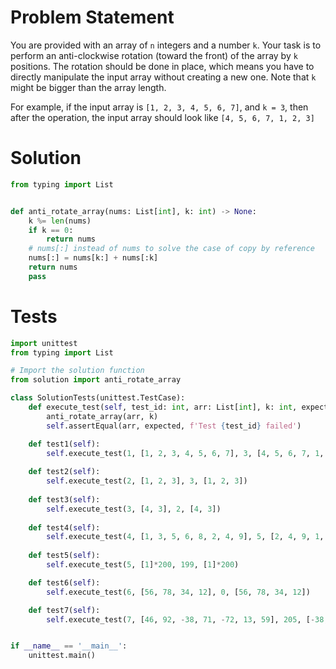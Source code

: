# Problem Statement
You are provided with an array of `n` integers and a number `k`. Your task is to perform an anti-clockwise rotation (toward the front) of the array by `k` positions. The rotation should be done in place, which means you have to directly manipulate the input array without creating a new one. Note that `k` might be bigger than the array length.

For example, if the input array is `[1, 2, 3, 4, 5, 6, 7]`, and `k = 3`, then after the operation, the input array should look like `[4, 5, 6, 7, 1, 2, 3]`

# Solution
```python
from typing import List


def anti_rotate_array(nums: List[int], k: int) -> None:
    k %= len(nums)
    if k == 0:
        return nums
    # nums[:] instead of nums to solve the case of copy by reference
    nums[:] = nums[k:] + nums[:k]
    return nums
    pass

```

# Tests
```python
import unittest
from typing import List

# Import the solution function
from solution import anti_rotate_array

class SolutionTests(unittest.TestCase):
    def execute_test(self, test_id: int, arr: List[int], k: int, expected: List[int]):
        anti_rotate_array(arr, k)
        self.assertEqual(arr, expected, f'Test {test_id} failed')

    def test1(self):
        self.execute_test(1, [1, 2, 3, 4, 5, 6, 7], 3, [4, 5, 6, 7, 1, 2, 3])
        
    def test2(self):
        self.execute_test(2, [1, 2, 3], 3, [1, 2, 3])
    
    def test3(self):
        self.execute_test(3, [4, 3], 2, [4, 3])
    
    def test4(self):
        self.execute_test(4, [1, 3, 5, 6, 8, 2, 4, 9], 5, [2, 4, 9, 1, 3, 5, 6, 8])
    
    def test5(self):
        self.execute_test(5, [1]*200, 199, [1]*200)

    def test6(self):
        self.execute_test(6, [56, 78, 34, 12], 0, [56, 78, 34, 12])

    def test7(self):
        self.execute_test(7, [46, 92, -38, 71, -72, 13, 59], 205, [-38, 71, -72, 13, 59, 46, 92])


if __name__ == '__main__':
    unittest.main()
```